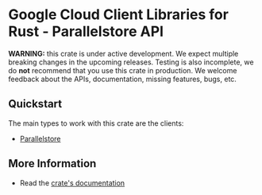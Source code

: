 # Google Cloud Client Libraries for Rust - Parallelstore API

<!-- Code generated by sidekick. DO NOT EDIT. -->

**WARNING:** this crate is under active development. We expect multiple breaking
changes in the upcoming releases. Testing is also incomplete, we do **not**
recommend that you use this crate in production. We welcome feedback about the
APIs, documentation, missing features, bugs, etc.

## Quickstart

The main types to work with this crate are the clients:

* [Parallelstore]

## More Information

* Read the [crate's documentation](https://docs.rs/google-cloud-parallelstore-v1/latest/google-cloud-parallelstore-v1)

[Parallelstore]: https://docs.rs/google-cloud-parallelstore-v1/latest/google_cloud_parallelstore_v1/client/struct.Parallelstore.html
